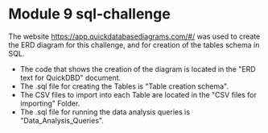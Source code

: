 # Module 9 sql-challenge

The website https://app.quickdatabasediagrams.com/#/ was used to create the ERD diagram for this challenge, and for creation of the tables schema in SQL.
- The code that shows the creation of the diagram is located in the "ERD text for QuickDBD" document.
- The .sql file for creating the Tables is "Table creation schema".
- The CSV files to import into each Table are located in the "CSV files for importing" Folder.
- The .sql file for running the data analysis queries is "Data_Analysis_Queries".
